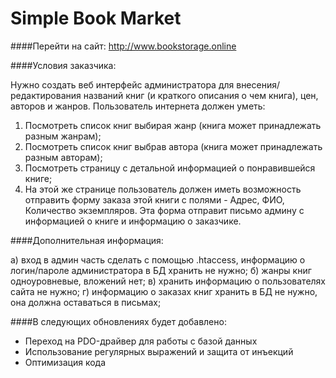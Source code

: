 # Simple Book Market

####Перейти на сайт: <http://www.bookstorage.online>

####Условия заказчика:

Нужно создать веб интерфейс администратора для внесения/редактирования названий книг (и
краткого описания о чем книга), цен, авторов и жанров.
Пользователь интернета должен уметь:
1. Посмотреть список книг выбирая жанр (книга может принадлежать разным жанрам);
2. Посмотреть список книг выбрав автора (книга может принадлежать разным авторам);
3. Посмотреть страницу с детальной информацией о понравившейся книге;
4. На этой же странице пользователь должен иметь возможность
отправить форму заказа этой книги с полями - Адрес, ФИО, Количество экземпляров.
Эта форма отправит письмо админу с информацией о книге и информацию о
заказчике.

####Дополнительная информация:

а) вход в админ часть сделать с помощью .htaccess, информацию о логин/пароле
администратора в БД хранить не нужно;
б) жанры книг одноуровневые, вложений нет;
в) хранить информацию о пользователях сайта не нужно;
г) информацию о заказах книг хранить в БД не нужно, она должна оставаться в письмах;

####В следующих обновлениях будет добавлено:

* Переход на PDO-драйвер для работы с базой данных
* Использование регулярных выражений и защита от инъекций
* Оптимизация кода
